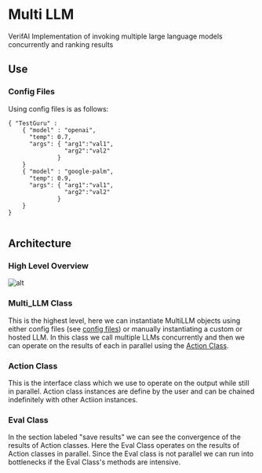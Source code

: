 # Multi LLM

VerifAI Implementation of invoking multiple large language models concurrently and ranking results

## Use

### Config Files
Using config files is as follows:
```
{ "TestGuru" :
	{ "model" : "openai",
	  "temp": 0.7,
	  "args": { "arg1":"val1",
		        "arg2":"val2" 
			  }
	}
    { "model" : "google-palm",
	  "temp": 0.9,
	  "args": { "arg1":"val1",
		        "arg2":"val2" 
			  }
	}
}
		  
```
## Architecture
### High Level Overview
![alt](multiLLM/images/Mutli_LLM.png)
### Multi_LLM Class
This is the highest level, here we can instantiate MultiLLM objects using either config files (see [config files](###Config-Files)) or manually instantiating a custom or hosted LLM. 
In this class we call multiple LLMs concurrently and then we can operate on the results of each in parallel using the [Action Class](###Action-Class).
### Action Class
This is the interface class which we use to operate on the output while still in parallel. Action class instances are define by the user and can be chained indefinitely with other Actiion instances.
### Eval Class
In the section labeled "save results" we can see the convergence of the results of Action classes. Here the Eval Class operates on the results of Action classes in parallel. Since the Eval class is not parallel we can run into bottlenecks if the Eval Class's methods are intensive.
